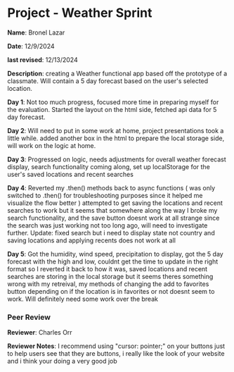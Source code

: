 #   Project - Weather Sprint

**Name**: Bronel Lazar

**Date**: 12/9/2024

**last revised**: 12/13/2024

**Description**: creating a Weather functional app based off the prototype of a classmate. Will contain a 5 day forecast based on the user's selected location.

**Day 1**: Not too much progress, focused more time in preparing myself for the evaluation. Started the layout on the html side, fetched api data for 5 day forecast.

**Day 2**: Will need to put in some work at home, project presentations took a little while. added another box in the html to prepare the local storage side, will work on the logic at home.

**Day 3**: Progressed on logic, needs adjustments for overall weather forecast display, search functionality coming along, set up localStorage for the user's saved locations and recent searches

**Day 4**: Reverted my .then() methods back to async functions ( was only switched to .then() for troubleshooting purposes since it helped me visualize the flow better ) attempted to get saving the locations and recent searches to work but it seems that somewhere along the way I broke my search functionality, and the save button doesnt work at all strange since the search was just working not too long ago, will need to investigate further. Update: fixed search but i need to display state not country and saving locations and applying recents does not work at all

**Day 5**: Got the humidity, wind speed, precipitation to display, got the 5 day forecast with the high and low, couldnt get the time to update in the right format so I reverted it back to how it was, saved locations and recent searches are storing in the local storage but it seems theres something wrong with my retreival, my methods of changing the add to favorites button depending on if the location is in favorites or not doesnt seem to work. Will definitely need some work over the break

### Peer Review

**Reviewer**: Charles Orr


**Reviewer Notes**: I recommend using "cursor: pointer;" on your buttons just to help users see that they are buttons, i really like the look of your website and i think your doing a very good job

